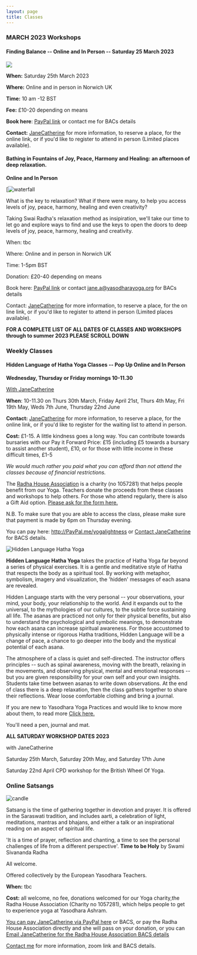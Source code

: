 ```yaml
---
layout: page
title: Classes
---
```



### MARCH 2023 Workshops

#### Finding Balance -- Online and In Person -- Saturday 25 March 2023

![](https://yasodharayoga.org/europe/wp-content/uploads/sites/17/2023/02/Finding-Balance-Image-300x150.jpg)

**When:** Saturday 25th March 2023

**Where:** Online and in person in Norwich UK

**Time:** 10 am -12 BST

**Fee:** £10-20 depending on means

**Book here**: [PayPal link](http://paypal.me/yogalightness) or contact me for BACs details

**Contact:** [JaneCatherine](mailto:jane.a@yasodharayoga.org) for
more information, to reserve a place, for the online link, or if you'd
like to register to attend in person (Limited places available).


#### Bathing in Fountains of Joy, Peace, Harmony and Healing: an afternoon of deep relaxation.

**Online and In Person**

[![waterfall](https://yasodharayoga.org/europe/wp-content/uploads/sites/17/2023/01/Waterfall-image-2-300x198.jpg)

What is the key to relaxation? What if there were many, to help you access
levels of joy, peace, harmony, healing and even creativity?

Taking Swai Radha's relaxation method as insipiration, we'll take our
time to let go and explore ways to find and use the keys to open the
doors to deep levels of joy, peace, harmony, healing and creativity.

When: tbc

Where: Online and in person in Norwich UK

Time: 1-5pm BST

Donation: £20-40 depending on means

Book here: [PayPal link](http://paypal.me/yogalightness) or contact [jane.a@](http://JaneCatherine)[yasodharayoga.org](http://JaneCatherine) for BACs details

Contact: [JaneCatherine](mailto:jane.a@yasodharayoga.org) for more
information, to reserve a place, for the on line link, or if you'd like
to register to attend in person (Limited places available).

**FOR A COMPLETE LIST OF ALL DATES OF CLASSES AND WORKSHOPS through to summer 2023 PLEASE SCROLL DOWN**

### Weekly Classes

#### Hidden Language of Hatha Yoga Classes -- Pop Up Online and In Person

**Wednesday, Thursday or Friday mornings 10-11.30**

[With JaneCatherine](mailto:jane.a@yasodharayoga.org)

**When**: 10-11.30 on Thurs 30th March, Friday April 21st, Thurs 4th May, Fri 19th May, Weds 7th June, Thursday 22nd June

**Contact:** [JaneCatherine](mailto:jane.a@yasodharayoga.org) for
more information, to reserve a place, for the online link, or if you'd
like to register for the waiting list to attend in person.

**Cost:** £1-15. A little kindness goes a long way. You can contribute
towards bursaries with our Pay it Forward Price: £15 (including £5
towards a bursary to assist another student), £10, or for those with
little income in these difficult times, £1-5

*We would much rather you paid what you can afford than not attend the
classes because of financial restrictions.*

The [Radha House Association](https://yasodharayoga.org/europe/about/)
is a charity (no 1057281) that helps people benefit from our Yoga.
Teachers donate the proceeds from these classes and workshops to help
others. For those who attend regularly, there is also a Gift Aid option.
[Please ask for the form here.](mailto:jane.a@yasodharayoga.org)

N.B. To make sure that you are able to access the class, please make
sure that payment is made by 6pm on Thursday evening.

You can pay here: <http://PayPal.me/yogalightness> or [Contact
JaneCatherine](mailto:jane.a@yasodharayoga.org) for BACS details.


![Hidden Language Hatha Yoga](https://yasodharayoga.org/europe/wp-content/uploads/sites/17/2020/06/Hidden-Language-300x141.png)

**Hidden Language Hatha Yoga** takes the practice of Hatha Yoga far beyond a
series of physical exercises. It is a gentle and meditative style of
Hatha that respects the body as a spiritual tool. By working with
metaphor, symbolism, imagery and visualization, the 'hidden' messages of
each asana are revealed.

Hidden Language starts with the very personal -- your observations, your
mind, your body, your relationship to the world. And it expands out to
the universal, to the mythologies of our cultures, to the subtle force
sustaining all life. The asanas are practiced not only for their
physical benefits, but also to understand the psychological and symbolic
meanings, to demonstrate how each asana can increase spiritual
awareness. For those accustomed to physically intense or rigorous Hatha
traditions, Hidden Language will be a change of pace, a chance to go
deeper into the body and the mystical potential of each asana.

The atmosphere of a class is quiet and self-directed. The instructor
offers principles -- such as spinal awareness, moving with the breath,
relaxing in the movements, and observing physical, mental and emotional
responses -- but you are given responsibility for your own self and your
own insights. Students take time between asanas to write down
observations. At the end of class there is a deep relaxation, then the
class gathers together to share their reflections. Wear loose
comfortable clothing and bring a journal.

If you are new to Yasodhara Yoga Practices and would like to know more
about them, to read more [Click here.](https://yasodharayoga.org/yasodhara-yoga/)

You'll need a pen, journal and mat.

**ALL SATURDAY WORKSHOP DATES 2023**

with JaneCatherine

Saturday 25th March, Saturday 20th May, and Saturday 17th June

Saturday 22nd April CPD workshop for the British Wheel Of Yoga.

### Online Satsangs 

![candle](https://yasodharayoga.org/europe/wp-content/uploads/sites/17/2014/07/Candle-hands-300x169.png)

Satsang is the time of gathering together in devotion and prayer. It is
offered in the Saraswati tradition, and includes aarti, a celebration of
light, meditations, mantras and bhajans, and either a talk or an
inspirational reading on an aspect of spiritual life.

'It is a time of prayer, reflection and chanting, a time to see the personal challenges of life from a different perspective'. **Time to be Holy** by Swami Sivananda Radha

All welcome.

Offered collectively by the European Yasodhara Teachers.

**When:** tbc

**Cost:** all welcome, no fee, donations welcomed for our Yoga charity,the Radha House Association (Charity no 1057281), which helps
people to get to experience yoga at Yasodhara Ashram.

[You can pay JaneCatherine via PayPal here](http://PayPal.me/yogalightness) or BACS, or pay the Radha House
Association directly and she will pass on your donation, or you can
[Email JaneCatherine for the Radha House Association BACS
details](mailto:jane.a@yasodharayoga.org)

[Contact me](jane.a@yasodharayoga.org) for more information, zoom link and BACS details.